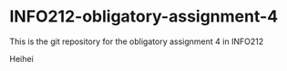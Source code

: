 # INFO212-obligatory-assignment-4
This is the git repository for the obligatory assignment 4 in INFO212

Heihei
